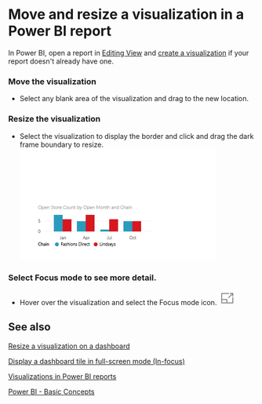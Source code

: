﻿<properties
   pageTitle="Move, resize, and pop out a visualization in a Power BI report"
   description="Move and resize a visualization in a Power BI report"
   services="powerbi"
   documentationCenter=""
   authors="mihart"
   manager="mblythe"
   backup=""
   editor=""
   tags=""
   qualityFocus="no"
   qualityDate=""/>

<tags
   ms.service="powerbi"
   ms.devlang="NA"
   ms.topic="article"
   ms.tgt_pltfrm="NA"
   ms.workload="powerbi"
   ms.date="02/16/2016"
   ms.author="mihart"/>

# Move and resize a visualization in a Power BI report  

In Power BI, open a report in [Editing View](powerbi-service-go-from-reading-view-to-editing-view.md) and [create a visualization](powerbi-service-add-visualizations-to-a-report-i.md) if your report doesn't already have one.

### Move the visualization﻿  
-   Select any blank area of the visualization and drag to the new location. 

### Resize the visualization  
-   Select the visualization to display the border and click and drag the dark frame boundary to resize.  
    ![](media/powerbi-service-move-and-resize-a-visualization/Untitled.gif)

### Select Focus mode to see more detail.
- Hover over the visualization and select the Focus mode icon.
 ![](media/powerbi-service-move-and-resize-a-visualization/PBI_PopOutIcon.jpg)


## See also  

[Resize a visualization on a dashboard](powerbi-service-edit-a-tile-in-a-dashboard.md)

[Display a dashboard tile in full-screen mode (In-focus)](powerbi-service-display-dash-in-focus-mode.md)

[Visualizations in Power BI reports](powerbi-service-visualizations-for-reports.md)

[Power BI - Basic Concepts](powerbi-service-basic-concepts.md)  

